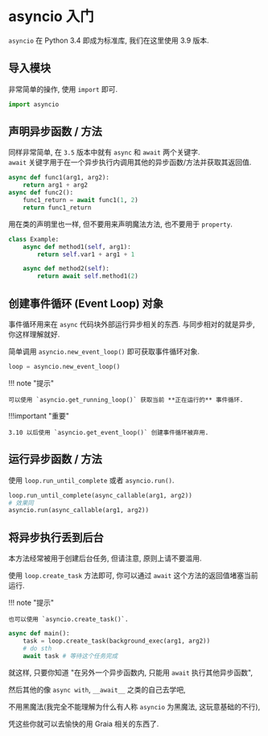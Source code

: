 # asyncio 入门

`asyncio` 在 Python 3.4 即成为标准库, 我们在这里使用 3.9 版本.

## 导入模块

非常简单的操作, 使用 `import` 即可.

```python
import asyncio
```

## 声明异步函数 / 方法

同样非常简单, 在 `3.5` 版本中就有 `async` 和 `await` 两个关键字.  
`await` 关键字用于在一个异步执行内调用其他的异步函数/方法并获取其返回值.

```python
async def func1(arg1, arg2):
    return arg1 + arg2
async def func2():
    func1_return = await func1(1, 2)
    return func1_return
```

用在类的声明里也一样, 但不要用来声明魔法方法, 也不要用于 `property`.

```python
class Example:
    async def method1(self, arg1):
        return self.var1 + arg1 + 1

    async def method2(self):
        return await self.method1(2)
```

## 创建事件循环 (Event Loop) 对象

事件循环用来在 `async` 代码块外部运行异步相关的东西. 与同步相对的就是异步, 你这样理解就好.

简单调用 `asyncio.new_event_loop()` 即可获取事件循环对象.

```python
loop = asyncio.new_event_loop()
```

!!! note "提示"

    可以使用 `asyncio.get_running_loop()` 获取当前 **正在运行的** 事件循环.

!!!important "重要"

    3.10 以后使用 `asyncio.get_event_loop()` 创建事件循环被弃用.

## 运行异步函数 / 方法

使用 `loop.run_until_complete` 或者 `asyncio.run()`.

```python
loop.run_until_complete(async_callable(arg1, arg2))
# 效果同
asyncio.run(async_callable(arg1, arg2))
```

## 将异步执行丢到后台

本方法经常被用于创建后台任务, 但请注意, 原则上请不要滥用.

使用 `loop.create_task` 方法即可, 你可以通过 `await` 这个方法的返回值堵塞当前运行.

!!! note "提示"

    也可以使用 `asyncio.create_task()`.

```python
async def main():
    task = loop.create_task(background_exec(arg1, arg2))
    # do sth
    await task # 等待这个任务完成
```

就这样, 只要你知道 "在另外一个异步函数内, 只能用 `await` 执行其他异步函数",

然后其他的像 `async with`, `__await__` 之类的自己去学吧,

不用黑魔法(我完全不能理解为什么有人称 `asyncio` 为黑魔法, 这玩意基础的不行),

凭这些你就可以去愉快的用 Graia 相关的东西了.
